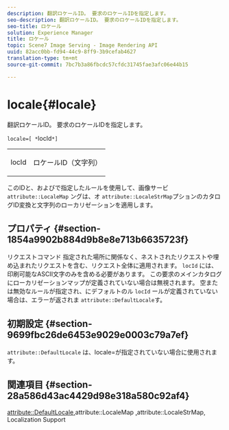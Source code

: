 ```yaml
---
description: 翻訳ロケールID。 要求のロケールIDを指定します。
seo-description: 翻訳ロケールID。 要求のロケールIDを指定します。
seo-title: ロケール
solution: Experience Manager
title: ロケール
topic: Scene7 Image Serving - Image Rendering API
uuid: 82acc0bb-fd94-44c9-8ff9-3b9cefab4627
translation-type: tm+mt
source-git-commit: 7bc7b3a86fbcdc57cfdc31745fae3afc06e44b15

---
```



# locale{#locale}

翻訳ロケールID。 要求のロケールIDを指定します。

`locale=[ *`locId`*]`

<table id="simpletable_C1899AD02C984ED3896B7620916637E7"> 
 <tr class="strow"> 
  <td class="stentry"> <p><span class="codeph"> <span class="varname"> locId</span></span> </p> </td> 
  <td class="stentry"> <p>ロケールID（文字列） </p></td> 
 </tr> 
</table>

このIDと、およびで指定したルールを使用して、画像サービ `attribute::LocaleMap` ングは、オ `attribute::LocaleStrMap`プションのカタログID変換と文字列のローカリゼーションを適用します。

## プロパティ {#section-1854a9902b884d9b8e8e713b6635723f}

リクエストコマンド 指定された場所に関係なく、ネストされたリクエストや埋め込まれたリクエストを含む、リクエスト全体に適用されます。 `locId` には、印刷可能なASCII文字のみを含める必要があります。 この要求のメインカタログにローカリゼーションマップが定義されていない場合は無視されます。 空または無効なルールが指定され、にデフォルトのル `locId` ールが定義されていない場合は、エラーが返されま `attribute::DefaultLocale`す。

## 初期設定 {#section-9699fbc26de6453e9029e0003c79a7ef}

`attribute::DefaultLocale` は、locale=が指定されていない場合に使用されます。

## 関連項目 {#section-28a586d43ac4429d98e318a580c92af4}

[attribute::DefaultLocale](../../../../../is-api/image-catalog/image-serving-api-ref/c-image-catalog-reference/c-attributes-reference/r-defaultlocale.md#reference-69462ad9923f464f80c2c012342a6b6b)[,](../../../../../is-api/image-catalog/image-serving-api-ref/c-image-catalog-reference/c-attributes-reference/r-localemap.md#reference-49bbf598f8ea47c3a563755cef306318)attribute::LocaleMap [,](../../../../../is-api/image-catalog/image-serving-api-ref/c-image-catalog-reference/c-attributes-reference/r-localestrmap.md#reference-98c42070a4bc4baf92537132be2b5b1e)attribute::LocaleStrMap, Localization Support
